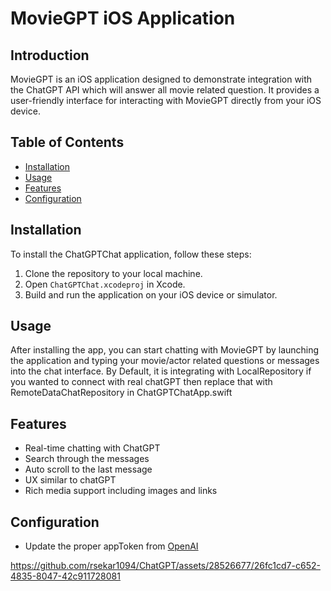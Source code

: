 # MovieGPT iOS Application

## Introduction
MovieGPT is an iOS application designed to demonstrate integration with the ChatGPT API which will answer all movie related question. It provides a user-friendly interface for interacting with MovieGPT directly from your iOS device.

## Table of Contents
- [Installation](#installation)
- [Usage](#usage)
- [Features](#features)
- [Configuration](#configuration)

## Installation
To install the ChatGPTChat application, follow these steps:
1. Clone the repository to your local machine.
2. Open `ChatGPTChat.xcodeproj` in Xcode.
3. Build and run the application on your iOS device or simulator.

## Usage
After installing the app, you can start chatting with MovieGPT by launching the application and typing your movie/actor related questions or messages into the chat interface.
By Default, it is integrating with LocalRepository if you wanted to connect with real chatGPT then replace that with RemoteDataChatRepository in ChatGPTChatApp.swift 

## Features
- Real-time chatting with ChatGPT
- Search through the messages
- Auto scroll to the last message
- UX similar to chatGPT
- Rich media support including images and links

## Configuration
- Update the proper appToken from [OpenAI](https://platform.openai.com/api-keys)


https://github.com/rsekar1094/ChatGPT/assets/28526677/26fc1cd7-c652-4835-8047-42c911728081


